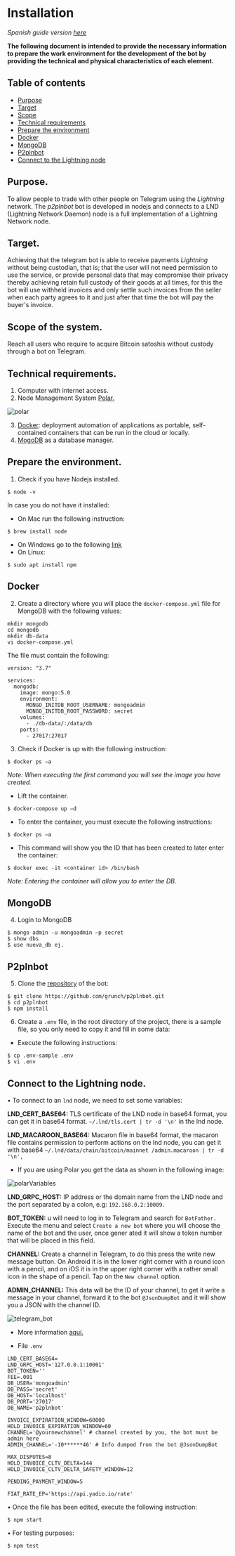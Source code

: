 # Installation

*Spanish guide version [here](INSTALL.es.md)*

**The following document is intended to provide the necessary information to prepare the work environment for the development of the bot by providing the technical and physical characteristics of each element.**

## Table of contents
- [Purpose](#purpose)
- [Target](#target)
- [Scope](#scope-of-the-system)
- [Technical requirements](#technical-requirements)
- [Prepare the environment](#prepare-the-environment)
- [Docker](#docker)
- [MongoDB](#mongodb)
- [P2plnbot](#p2plnbot)
- [Connect to the Lightning node](#connect-to-the-lightning-node)


## Purpose.

To allow people to trade with other people on Telegram using the _Lightning_ network. The _p2plnbot_ bot is developed in nodejs and connects to a LND (Lightning Network Daemon) node is a full implementation of a Lightning Network node. 

## Target.

Achieving that the telegram bot is able to receive payments _Lightning_ without being custodian, that is; that the user will not need permission to use the service, or provide personal data 
that may compromise their privacy thereby achieving retain full custody of their goods at all times, for this the bot will use withheld invoices and only settle such invoices from the seller
 when each party agrees to it and just after that time the bot will pay the buyer's invoice. 

## Scope of the system.

Reach all users who require to acquire Bitcoin satoshis without custody through a bot on Telegram.

## Technical requirements. 

1) Computer with internet access. 
2) Node Management System [Polar.](https://lightningpolar.com/)

![polar](images/polar.jpg)


3) [Docker](https://www.docker.com/): deployment automation of applications as portable, self-contained containers that can be run in the cloud or locally.
4) [MogoDB](https://www.mongodb.com/) as a database manager.

## Prepare the environment.

1) Check if you have Nodejs installed.

```
$ node -v
```

In case you do not have it installed:

* On Mac run the following instruction:
```
$ brew install node
```

* On Windows go to the following [link](https://nodejs.org/en/download/)
* On Linux:

```
$ sudo apt install npm
```

## Docker

2) Create a directory where you will place the `docker-compose.yml` file for MongoDB with the following values:

```
mkdir mongodb
cd mongodb
mkdir db-data
vi docker-compose.yml
```

The file must contain the following:

```
version: "3.7"

services:
  mongodb:
    image: mongo:5.0
    environment:
      MONGO_INITDB_ROOT_USERNAME: mongoadmin
      MONGO_INITDB_ROOT_PASSWORD: secret
    volumes:
      - ./db-data/:/data/db
    ports:
      - 27017:27017
```

3) Check if Docker is up with the following instruction:

```
$ docker ps –a
```

_Note: When executing the first command you will see the image you have created._

* Lift the container.

```
$ docker-compose up –d
```

* To enter the container, you must execute the following instructions: 

```
$ docker ps –a
```

* This command will show you the ID that has been created to later enter the container:

```
$ docker exec -it <container id> /bin/bash
```

_Note: Entering the container will allow you to enter the DB._

## MongoDB

4) Login to MongoDB

```
$ mongo admin -u mongoadmin –p secret
$ show dbs
$ use nueva_db ej.
```

## P2plnbot

5) Clone the [repository](https://github.com/grunch/p2plnbot.git) of the bot:

```
$ git clone https://github.com/grunch/p2plnbot.git
$ cd p2plnbot
$ npm install
```
6) Create a `.env` file, in the root directory of the project, there is a sample file, so you only need to copy it and fill in some data:

* Execute the following instructions:

```
$ cp .env-sample .env
$ vi .env
```

## Connect to the Lightning node. 

• To connect to an `lnd` node, we need to set some variables:

**LND_CERT_BASE64:** TLS certificate of the LND node in base64 format, you can get it in base64 format. `~/.lnd/tls.cert | tr -d '\n'` in the lnd node.

**LND_MACAROON_BASE64:** Macaron file in base64 format, the macaron file contains permission to perform actions on the lnd node, you can get it with base64 `~/.lnd/data/chain/bitcoin/mainnet
/admin.macaroon | tr -d '\n',`

* If you are using Polar you get the data as shown in the following image:

![polarVariables](images/polarVariables.jpg)


**LND_GRPC_HOST:** IP address or the domain name from the LND node and the port separated by a colon, e.g: `192.168.0.2:10009.`

**BOT_TOKEN:** u will need to log in to Telegram and search for `BotFather.` Execute the menu and select `Create a new bot` where you will choose the name of the bot and the user, once gener
ated it will show a token number that will be placed in this field. 

**CHANNEL:** Create a channel in Telegram, to do this press the write new message button. On Android it is in the lower right corner with a round icon with a pencil, and on iOS it is in the 
upper right corner with a rather small icon in the shape of a pencil. Tap on the `New channel` option.

**ADMIN_CHANNEL:** This data will be the ID of your channel, to get it write a message in your channel, forward it to the bot `@JsonDumpBot` and it will show you a JSON with the channel ID. 

![telegram_bot](images/telegram_bot.jpg)

* More information [aquí.](https://gist.github.com/mraaroncruz/e76d19f7d61d59419002db54030ebe35)

* File `.env`

```
LND_CERT_BASE64=
LND_GRPC_HOST='127.0.0.1:10001'
BOT_TOKEN=''
FEE=.001
DB_USER='mongoadmin'
DB_PASS='secret'
DB_HOST='localhost'
DB_PORT='27017'
DB_NAME='p2plnbot'

INVOICE_EXPIRATION_WINDOW=60000
HOLD_INVOICE_EXPIRATION_WINDOW=60
CHANNEL='@yournewchannel' # channel created by you, the bot must be admin here
ADMIN_CHANNEL='-10******46' # Info dumped from the bot @JsonDumpBot

MAX_DISPUTES=8
HOLD_INVOICE_CLTV_DELTA=144
HOLD_INVOICE_CLTV_DELTA_SAFETY_WINDOW=12

PENDING_PAYMENT_WINDOW=5

FIAT_RATE_EP='https://api.yadio.io/rate'
```
• Once the file has been edited, execute the following instruction:

```
$ npm start
```

• For testing purposes:

```
$ npm test
```
